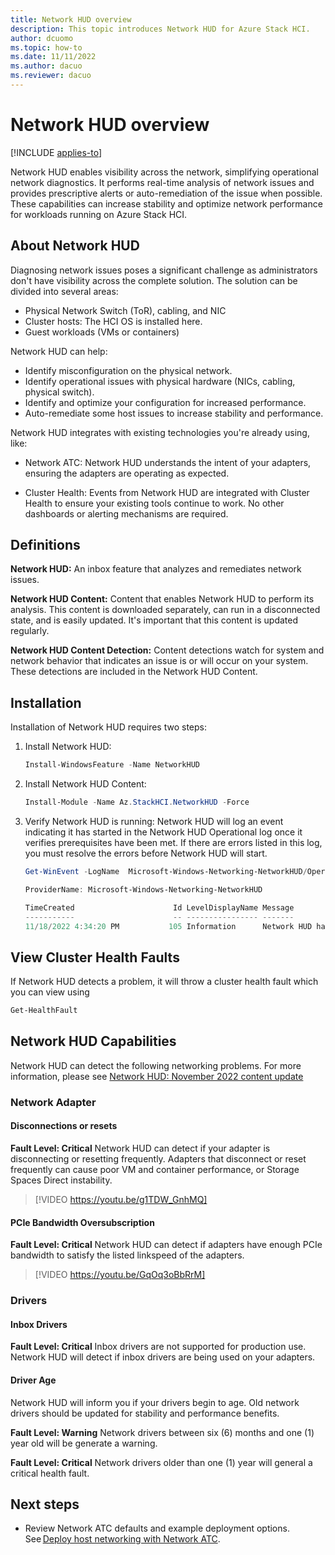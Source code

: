 ```yaml
---
title: Network HUD overview 
description: This topic introduces Network HUD for Azure Stack HCI.
author: dcuomo
ms.topic: how-to
ms.date: 11/11/2022
ms.author: dacuo 
ms.reviewer: dacuo
---
```


# Network HUD overview

[!INCLUDE [applies-to]( ../../includes/hci-applies-to-22h2-21h2.md)]

Network HUD enables visibility across the network, simplifying operational network diagnostics. It performs real-time analysis of network issues and provides prescriptive alerts or auto-remediation of the issue when possible. These capabilities can increase stability and optimize network performance for workloads running on Azure Stack HCI.

## About Network HUD

Diagnosing network issues poses a significant challenge as administrators don't have visibility across the complete solution. The solution can be divided into several areas:

- Physical Network Switch (ToR), cabling, and NIC
- Cluster hosts: The HCI OS is installed here.
- Guest workloads (VMs or containers)

Network HUD can help:

- Identify misconfiguration on the physical network.
- Identify operational issues with physical hardware (NICs, cabling, physical switch).
- Identify and optimize your configuration for increased performance.
- Auto-remediate some host issues to increase stability and performance.

Network HUD integrates with existing technologies you're already using, like:

- Network ATC: Network HUD understands the intent of your adapters, ensuring the adapters are operating as expected.

- Cluster Health: Events from Network HUD are integrated with Cluster Health to ensure your existing tools continue to work. No other dashboards or alerting mechanisms are required.

## Definitions

**Network HUD:** An inbox feature that analyzes and remediates network issues.

**Network HUD Content:** Content that enables Network HUD to perform its analysis. This content is downloaded separately, can run in a disconnected state, and is easily updated. It's important that this content is updated regularly.

**Network HUD Content Detection:** Content detections watch for system and network behavior that indicates an issue is or will occur on your system. These detections are included in the Network HUD Content.

## Installation

Installation of Network HUD requires two steps:

1. Install Network HUD:

   ```PowerShell
   Install-WindowsFeature -Name NetworkHUD 
   ```

1. Install Network HUD Content:

   ```PowerShell
   Install-Module -Name Az.StackHCI.NetworkHUD -Force
   ```
   
1. Verify Network HUD is running: Network HUD will log an event indicating it has started in the Network HUD Operational log once it verifies prerequisites have been met. If there are errors listed in this log, you must resolve the errors before Network HUD will start.

   ```PowerShell
   Get-WinEvent -LogName  Microsoft-Windows-Networking-NetworkHUD/Operational

   ProviderName: Microsoft-Windows-Networking-NetworkHUD

   TimeCreated                      Id LevelDisplayName Message
   -----------                      -- ---------------- -------
   11/18/2022 4:34:20 PM           105 Information      Network HUD has successfully started.
   ```

## View Cluster Health Faults

If Network HUD detects a problem, it will throw a cluster health fault which you can view using

   ```PowerShell
   Get-HealthFault
   ```

## Network HUD Capabilities

Network HUD can detect the following networking problems. For more information, please see [Network HUD: November 2022 content update](https://techcommunity.microsoft.com/t5/networking-blog/network-hud-november-2022-content-update-has-arrived/ba-p/3676158)

### Network Adapter

#### Disconnections or resets

**Fault Level: Critical**
Network HUD can detect if your adapter is disconnecting or resetting frequently. Adapters that disconnect or reset frequently can cause poor VM and container performance, or Storage Spaces Direct instability.

> [!VIDEO https://youtu.be/g1TDW_GnhMQ]

#### PCIe Bandwidth Oversubscription

**Fault Level: Critical**
Network HUD can detect if adapters have enough PCIe bandwidth to satisfy the listed linkspeed of the adapters.

> [!VIDEO https://youtu.be/GqOq3oBbRrM]

### Drivers

#### Inbox Drivers

**Fault Level: Critical**
Inbox drivers are not supported for production use. Network HUD will detect if inbox drivers are being used on your adapters.

#### Driver Age

Network HUD will inform you if your drivers begin to age. Old network drivers should be updated for stability and performance benefits.

**Fault Level: Warning**
Network drivers between six (6) months and one (1) year old will be generate a warning.

**Fault Level: Critical**
Network drivers older than one (1) year will general a critical health fault.

## Next steps

- Review Network ATC defaults and example deployment options. See [Deploy host networking with Network ATC](..\deploy\network-atc.md).
